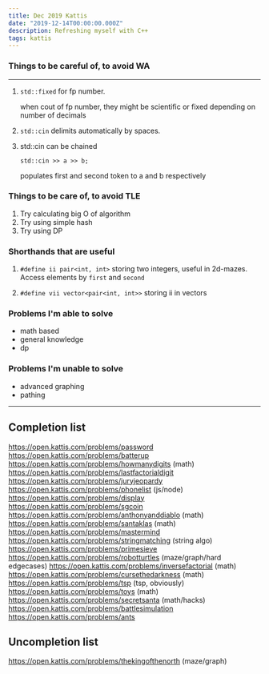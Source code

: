 ```yaml
---
title: Dec 2019 Kattis
date: "2019-12-14T00:00:00.000Z"
description: Refreshing myself with C++
tags: kattis
---
```


### Things to be careful of, to avoid WA

---

1. `std::fixed` for fp number.

   when cout of fp number, they might be scientific or fixed depending on number of decimals

2. `std::cin` delimits automatically by spaces.

3. std::cin can be chained

   `std::cin >> a >> b;`

   populates first and second token to a and b respectively

### Things to be care of, to avoid TLE

1. Try calculating big O of algorithm
2. Try using simple hash
3. Try using DP

### Shorthands that are useful

1. `#define ii pair<int, int>`
   storing two integers, useful in 2d-mazes. Access elements by `first` and `second`

2. `#define vii vector<pair<int, int>>`
   storing ii in vectors

### Problems I'm able to solve

- math based
- general knowledge
- dp

### Problems I'm unable to solve

- advanced graphing
- pathing

---

## Completion list

https://open.kattis.com/problems/password
https://open.kattis.com/problems/batterup
https://open.kattis.com/problems/howmanydigits (math)
https://open.kattis.com/problems/lastfactorialdigit
https://open.kattis.com/problems/juryjeopardy
https://open.kattis.com/problems/phonelist (js/node)
https://open.kattis.com/problems/display
https://open.kattis.com/problems/sgcoin
https://open.kattis.com/problems/anthonyanddiablo (math)
https://open.kattis.com/problems/santaklas (math)
https://open.kattis.com/problems/mastermind
https://open.kattis.com/problems/stringmatching (string algo)
https://open.kattis.com/problems/primesieve
https://open.kattis.com/problems/robotturtles (maze/graph/hard edgecases)
https://open.kattis.com/problems/inversefactorial (math)
https://open.kattis.com/problems/cursethedarkness (math)
https://open.kattis.com/problems/tsp (tsp, obviously)
https://open.kattis.com/problems/toys (math)
https://open.kattis.com/problems/secretsanta (math/hacks)
https://open.kattis.com/problems/battlesimulation
https://open.kattis.com/problems/ants

## Uncompletion list

https://open.kattis.com/problems/thekingofthenorth (maze/graph)

<!-- commented out section
#### 13 Dec

Score: 163.7 Rank: 2595

#### 14 Dec

Score: 172.3 Rank: 2417

#### 15 Dec

Score: 178.6 Rank: 2306

### 17 Dec

Score: 186.6 Rank: 2203

### 18 Dec

Score: 189.1 Rank: 2168

### 21 Dec

Score: 204.1 Rank: 1978

### 24 Dec

Score: 209.7Rank: 1914

### 25 Dec

Score: 239.6 Rank: 1624

### 30 Dec

Score: 241.8 Rank: 1613

### 1 Jan

Score
-->
